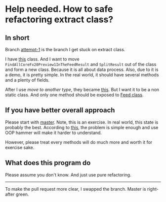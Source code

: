 # Help needed. How to safe refactoring extract class? 

## In short

Branch [attempt-1](https://github.com/wli3/NeedHelpSafeExtractClass/tree/attempt-1) is the branch I get stuck on extract class.

I have [this](https://github.com/wli3/NeedHelpSafeExtractClass/blob/122b728c201d0241e69de58217ba34c79b61caa7/FeedChecker/Feed.cs) class. And I want to move `FindAllCoreFx20Preview1InTheFeedResult` and `SplitResult` out of the class and form a new class. Because it is all about data process. Also, due to it is a demo, it is pretty simple. In the real world, it should have several methods and a plenty of fields.

After I use _move to another type_, they became [this](https://github.com/wli3/NeedHelpSafeExtractClass/blob/attempt-1/FeedChecker/FeedParser.cs). But I want it to be a non static class. And only one method should be exposed to [Feed class](https://github.com/wli3/NeedHelpSafeExtractClass/blob/attempt-1/FeedChecker/Feed.cs).

## If you have better overall approach

Please start with [master](https://github.com/wli3/NeedHelpSafeExtractClass/tree/master). Note, this is an exercise. In real world, this state is probably the best. According to [this](https://www.sandimetz.com/blog/2017/9/13/breaking-up-the-behemoth), the problem is simple enough and use OOP hammer will make it harder to understand.

However, please treat every methods will do much more and worth it for exercise sake.

## What does this program do

Please assume you don't know. And just use pure refactoring.

-------------------
To make the pull request more clear, I swapped the branch. Master is right-after green.
